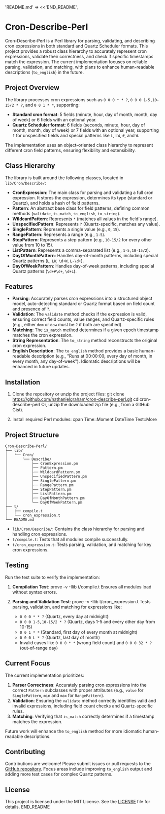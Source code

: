 'README.md' => <<'END_README',
# Cron-Describe-Perl
Cron-Describe-Perl is a Perl library for parsing, validating, and describing cron expressions in both standard and Quartz Scheduler formats. This project provides a robust class hierarchy to accurately represent cron expressions, validate their correctness, and check if specific timestamps match the expression. The current implementation focuses on reliable parsing, validation, and matching, with plans to enhance human-readable descriptions (`to_english`) in the future.

## Project Overview
The library processes cron expressions such as `0 0 0 * * ?`, `0 0 0 1-5,10-15/2 * ?`, and `0 0 1 * *`, supporting:

- **Standard cron format**: 5 fields (minute, hour, day of month, month, day of week) or 6 fields with an optional year.
- **Quartz Scheduler format**: 6 fields (seconds, minute, hour, day of month, month, day of week) or 7 fields with an optional year, supporting `?` for unspecified fields and special patterns like `L`, `LW`, `#`, and `W`.

The implementation uses an object-oriented class hierarchy to represent different cron field patterns, ensuring flexibility and extensibility.

## Class Hierarchy
The library is built around the following classes, located in `lib/Cron/Describe/`:

- **CronExpression**: The main class for parsing and validating a full cron expression. It stores the expression, determines its type (standard or Quartz), and holds a hash of field patterns.
- **Pattern**: An abstract base class for field patterns, defining common methods (`validate`, `is_match`, `to_english`, `to_string`).
- **WildcardPattern**: Represents `*` (matches all values in the field's range).
- **UnspecifiedPattern**: Represents `?` (Quartz-specific, matches any value).
- **SinglePattern**: Represents a single value (e.g., `0`, `15`).
- **RangePattern**: Represents a range (e.g., `1-5`).
- **StepPattern**: Represents a step pattern (e.g., `10-15/2` for every other value from 10 to 15).
- **ListPattern**: Represents a comma-separated list (e.g., `1-5,10-15/2`).
- **DayOfMonthPattern**: Handles day-of-month patterns, including special Quartz patterns (`L`, `LW`, `\d+W`, `L-\d+`).
- **DayOfWeekPattern**: Handles day-of-week patterns, including special Quartz patterns (`\d+#\d+`, `\d+L`).

## Features
- **Parsing**: Accurately parses cron expressions into a structured object model, auto-detecting standard or Quartz format based on field count and presence of `?`.
- **Validation**: The `validate` method checks if the expression is valid, ensuring correct field counts, value ranges, and Quartz-specific rules (e.g., either `dom` or `dow` must be `?` if both are specified).
- **Matching**: The `is_match` method determines if a given epoch timestamp matches the cron expression.
- **String Representation**: The `to_string` method reconstructs the original cron expression.
- **English Description**: The `to_english` method provides a basic human-readable description (e.g., "Runs at 00:00:00, every day of month, in every month, any day-of-week"). Idiomatic descriptions will be enhanced in future updates.

## Installation
1. Clone the repository or unzip the project files:
    git clone https://github.com/nathanielgraham/cron-describe-perl.git
    cd cron-describe-perl
   Or, unzip the downloaded zip file (e.g., from a GitHub Gist).

2. Install required Perl modules:
    cpan Time::Moment DateTime Test::More

## Project Structure
    Cron-Describe-Perl/
    ├── lib/
    │   └── Cron/
    │       └── Describe/
    │           ├── CronExpression.pm
    │           ├── Pattern.pm
    │           ├── WildcardPattern.pm
    │           ├── UnspecifiedPattern.pm
    │           ├── SinglePattern.pm
    │           ├── RangePattern.pm
    │           ├── StepPattern.pm
    │           ├── ListPattern.pm
    │           ├── DayOfMonthPattern.pm
    │           └── DayOfWeekPattern.pm
    ├── t/
    │   ├── compile.t
    │   └── cron_expression.t
    └── README.md

- `lib/Cron/Describe/`: Contains the class hierarchy for parsing and handling cron expressions.
- `t/compile.t`: Tests that all modules compile successfully.
- `t/cron_expression.t`: Tests parsing, validation, and matching for key cron expressions.

## Testing
Run the test suite to verify the implementation:

1. **Compilation Test**:
    prove -v -Ilib t/compile.t
   Ensures all modules load without syntax errors.

2. **Parsing and Validation Test**:
    prove -v -Ilib t/cron_expression.t
   Tests parsing, validation, and matching for expressions like:
   - `0 0 0 * * ?` (Quartz, every day at midnight)
   - `0 0 0 1-5,10-15/2 * ?` (Quartz, days 1-5 and every other day from 10-15)
   - `0 0 1 * *` (Standard, first day of every month at midnight)
   - `0 0 0 L * ?` (Quartz, last day of month)
   - Invalid cases like `0 0 0 * *` (wrong field count) and `0 0 0 32 * ?` (out-of-range day)

## Current Focus
The current implementation prioritizes:
1. **Parser Correctness**: Accurately parsing cron expressions into the correct `Pattern` subclasses with proper attributes (e.g., `value` for `SinglePattern`, `min` and `max` for `RangePattern`).
2. **Validation**: Ensuring the `validate` method correctly identifies valid and invalid expressions, including field count checks and Quartz-specific rules.
3. **Matching**: Verifying that `is_match` correctly determines if a timestamp matches the expression.

Future work will enhance the `to_english` method for more idiomatic human-readable descriptions.

## Contributing
Contributions are welcome! Please submit issues or pull requests to the [GitHub repository](https://github.com/nathanielgraham/cron-describe-perl). Focus areas include improving `to_english` output and adding more test cases for complex Quartz patterns.

## License
This project is licensed under the MIT License. See the [LICENSE](LICENSE) file for details.
END_README
